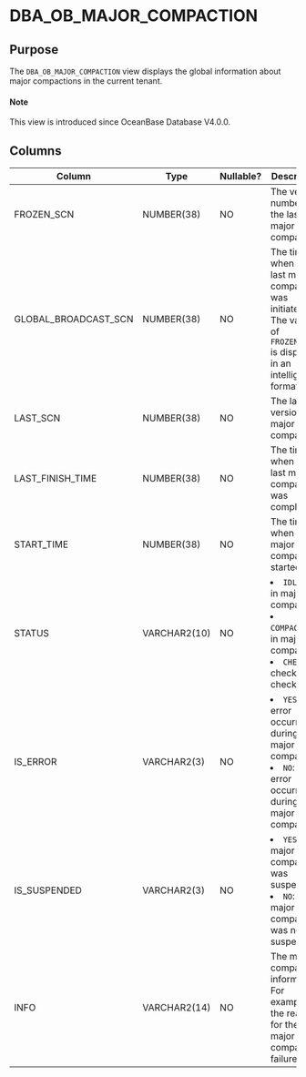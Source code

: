 # DBA_OB_MAJOR_COMPACTION

## Purpose

The `DBA_OB_MAJOR_COMPACTION` view displays the global information about major compactions in the current tenant.

<main id="notice" type='explain'>
  <h4>Note</h4>
  <p>This view is introduced since OceanBase Database V4.0.0. </p>
</main>

## Columns

| Column | Type | Nullable? | Description |
|--------------------------|--------------|------------|---------------------------------------------|
| FROZEN_SCN | NUMBER(38) | NO | The version number of the last major compaction. |
| GLOBAL_BROADCAST_SCN | NUMBER(38) | NO | The time when the last major compaction was initiated. The value of `FROZEN_SCN` is displayed in an intelligible format. |
| LAST_SCN | NUMBER(38) | NO | The last version of major compaction. |
| LAST_FINISH_TIME | NUMBER(38) | NO | The time when the last major compaction was completed. |
| START_TIME | NUMBER(38) | NO | The time when the major compaction started. |
| STATUS | VARCHAR2(10) | NO | <li> `IDLE`: not in major compaction   <li> `COMPACTION`: in major compaction   <li> `CHECKSUM`: checksum checking |
| IS_ERROR | VARCHAR2(3) | NO | <li> `YES`: An error occurred during the major compaction.   <li> `NO`: No error occurred during the major compaction. |
| IS_SUSPENDED | VARCHAR2(3) | NO | <li> `YES`: The major compaction was suspended.   <li> `NO`: The major compaction was not suspended. |
| INFO | VARCHAR2(14) | NO | The major compaction information. For example, the reason for the major compaction failure. |

